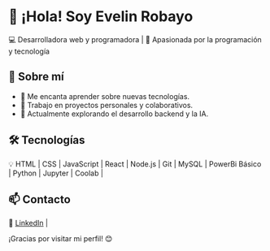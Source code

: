 # 👋 ¡Hola! Soy Evelin Robayo
💻 Desarrolladora web y programadora | 🚀 Apasionada por la programación y tecnología 

## 🌟 Sobre mí  
- 🔹 Me encanta aprender sobre nuevas tecnologías.  
- 🔹 Trabajo en proyectos personales y colaborativos.  
- 🔹 Actualmente explorando el desarrollo backend y la IA.  

## 🛠️ Tecnologías  
💡 HTML | CSS | JavaScript | React | Node.js | Git | MySQL | PowerBi Básico | Python | Jupyter | Coolab |

## 📫 Contacto  
📌 [LinkedIn](www.linkedin.com/in/evelin-robayo-3421a7209) | 

¡Gracias por visitar mi perfil! 😊  
 

<!---
Lyn1Craft/Lyn1Craft is a ✨ special ✨ repository because its `README.md` (this file) appears on your GitHub profile.
You can click the Preview link to take a look at your changes.
--->
